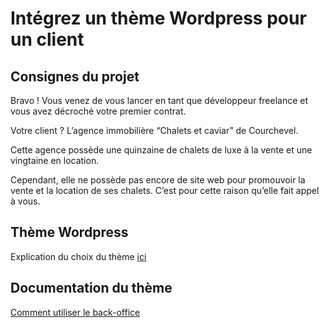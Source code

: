 # Intégrez un thème Wordpress pour un client

## Consignes du projet

Bravo ! Vous venez de vous lancer en tant que développeur freelance et vous avez décroché votre premier contrat.

Votre client ? L’agence immobilière “Chalets et caviar” de Courchevel.

Cette agence possède une quinzaine de chalets de luxe à la vente et une vingtaine en location.

Cependant, elle ne possède pas encore de site web pour promouvoir la vente et la location de ses chalets. C’est pour cette raison qu’elle fait appel à vous.

## Thème Wordpress

Explication du choix du thème [ici](https://gitlab.com/Boris74000/oc-projet-2-chalets-et-caviar/-/blob/master/wp-content/themes/edge_child/livrables/theme_edge.pdf)

## Documentation du thème 

[Comment utiliser le back-office](https://gitlab.com/Boris74000/oc-projet-2-chalets-et-caviar/-/blob/master/wp-content/themes/edge_child/livrables/documentation_wordpress.pdf)


